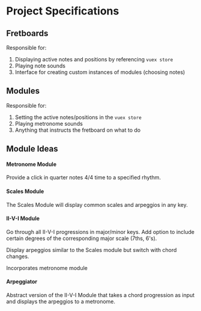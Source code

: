 # Project Specifications

## Fretboards

Responsible for:

1. Displaying active notes and positions by referencing `vuex store`
2. Playing note sounds
3. Interface for creating custom instances of modules (choosing notes)

## Modules

Responsible for:

1. Setting the active notes/positions in the `vuex store`
2. Playing metronome sounds
3. Anything that instructs the fretboard on what to do

## Module Ideas

#### Metronome Module
Provide a click in quarter notes 4/4 time to a specified rhythm.

#### Scales Module

The Scales Module will display common scales and arpeggios in any key.

#### II-V-I Module

Go through all II-V-I progressions in major/minor keys. Add option to include 
certain degrees of the corresponding major scale (7ths, 6's).

Display arpeggios similar to the Scales module but switch with chord changes.

Incorporates metronome module

#### Arpeggiator

Abstract version of the II-V-I Module that takes a chord progression as input
and displays the arpeggios to a metronome.

